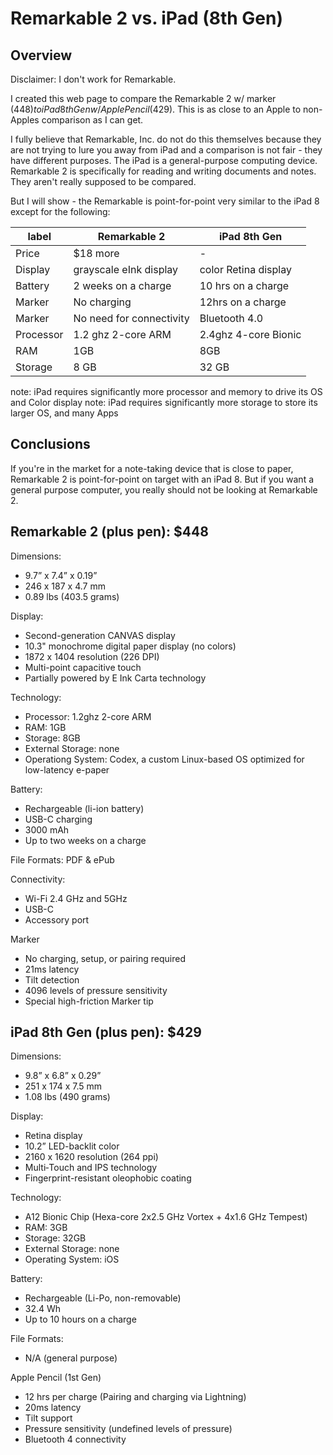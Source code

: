 # Remarkable 2 vs. iPad (8th Gen)
## Overview
Disclaimer: I don't work for Remarkable.

I created this web page to compare the Remarkable 2 w/ marker ($448) to iPad 8th Gen w/ Apple Pencil ($429). This is as close to an Apple to non-Apples comparison as I can get. 

I fully believe that Remarkable, Inc. do not do this themselves because they are not trying to lure you away from iPad and a comparison is not fair - they have different purposes. The iPad is a general-purpose computing device. Remarkable 2 is specifically for reading and writing documents and notes. They aren't really supposed to be compared.

But I will show - the Remarkable is point-for-point very similar to the iPad 8 except for the following:

|label | Remarkable 2 | iPad 8th Gen |
|---| ---|---|
|Price | $18 more | - |
|Display | grayscale eInk display | color Retina display |
|Battery | 2 weeks on a charge | 10 hrs on a charge |
|Marker | No charging | 12hrs on a charge |
|Marker | No need for connectivity | Bluetooth 4.0 |
|Processor | 1.2 ghz 2-core ARM | 2.4ghz 4-core Bionic |
|RAM | 1GB | 8GB |
|Storage | 8 GB | 32 GB |

note: iPad requires significantly more processor and memory to drive its OS and Color display
note: iPad requires significantly more storage to store its larger OS, and many Apps

## Conclusions

If you're in the market for a note-taking device that is close to paper, Remarkable 2 is point-for-point on target with an iPad 8. But if you want a general purpose computer, you really should not be looking at Remarkable 2.

## Remarkable 2 (plus pen): $448
Dimensions:
-   9.7” x 7.4” x 0.19”
-   246 x 187 x 4.7 mm
-   0.89 lbs (403.5 grams)

Display:

-   Second-generation CANVAS display
-   10.3" monochrome digital paper display (no colors)
-   1872 x 1404 resolution (226 DPI)
-   Multi-point capacitive touch
-   Partially powered by E Ink Carta technology

Technology:

-   Processor: 1.2ghz 2-core ARM
-   RAM: 1GB
-   Storage: 8GB
-   External Storage: none
-   Operationg System: Codex, a custom Linux-based OS optimized for low-latency e-paper

Battery:

-   Rechargeable (li-ion battery)
-   USB-C charging
-   3000 mAh
-   Up to two weeks on a charge

File Formats: PDF & ePub

Connectivity:

-   Wi-Fi 2.4 GHz and 5GHz
-   USB-C
-   Accessory port

Marker

-   No charging, setup, or pairing required
-   21ms latency
-   Tilt detection
-   4096 levels of pressure sensitivity
-   Special high-friction Marker tip

  

## iPad 8th Gen (plus pen): $429

Dimensions:

-   9.8” x 6.8” x  0.29”
-   251 x 174 x 7.5 mm
-   1.08 lbs (490 grams)

Display:

-   Retina display
-   10.2” LED-backlit color
-   2160 x 1620 resolution (264 ppi)
-   Multi‑Touch and IPS technology
-   Fingerprint-resistant oleophobic coating

Technology:

-   A12 Bionic Chip (Hexa-core 2x2.5 GHz Vortex + 4x1.6 GHz Tempest)
-   RAM: 3GB
-   Storage: 32GB
-   External Storage: none
-   Operating System: iOS

Battery:

-   Rechargeable (Li-Po, non-removable)
-   32.4 Wh
-   Up to 10 hours on a charge

File Formats:

-   N/A (general purpose)

Apple Pencil (1st Gen)

-   12 hrs per charge (Pairing and charging via Lightning)
-   20ms latency
-   Tilt support
-   Pressure sensitivity (undefined levels of pressure)
-   Bluetooth 4 connectivity
<!--stackedit_data:
eyJoaXN0b3J5IjpbNDA2NDYzNjU5LC04OTgxNTc3NjYsMjAwMT
kzOTcwLDEyODYzODY5NDQsMTcwMjc4MTUyOCwtNDczNzg5NzEy
LC0zODg0NjQ4Ml19
-->